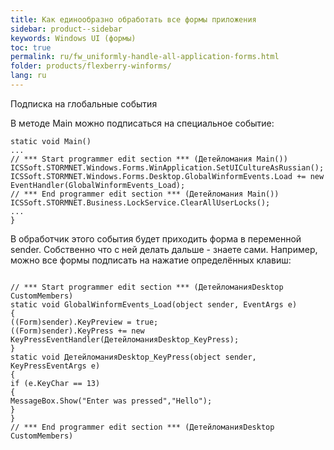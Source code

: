 ```yaml
---
title: Как единообразно обработать все формы приложения
sidebar: product--sidebar
keywords: Windows UI (формы)
toc: true
permalink: ru/fw_uniformly-handle-all-application-forms.html
folder: products/flexberry-winforms/
lang: ru
---
```


Подписка на глобальные события

В методе Main можно подписаться на специальное событие:
```
static void Main()
...
// *** Start programmer edit section *** (Детейломания Main())
ICSSoft.STORMNET.Windows.Forms.WinApplication.SetUICultureAsRussian();
ICSSoft.STORMNET.Windows.Forms.Desktop.GlobalWinformEvents.Load += new EventHandler(GlobalWinformEvents_Load);
// *** End programmer edit section *** (Детейломания Main())
ICSSoft.STORMNET.Business.LockService.ClearAllUserLocks();
...
}
```

В обработчик этого события будет приходить форма в переменной sender. Собственно что с ней делать дальше - знаете сами. Например, можно все формы подписать на нажатие определённых клавиш:
```

// *** Start programmer edit section *** (ДетейломанияDesktop CustomMembers)
static void GlobalWinformEvents_Load(object sender, EventArgs e)
{
((Form)sender).KeyPreview = true;
((Form)sender).KeyPress += new KeyPressEventHandler(ДетейломанияDesktop_KeyPress);
}
static void ДетейломанияDesktop_KeyPress(object sender, KeyPressEventArgs e)
{
if (e.KeyChar == 13)
{
MessageBox.Show("Enter was pressed","Hello");
}
}
// *** End programmer edit section *** (ДетейломанияDesktop CustomMembers)
```
